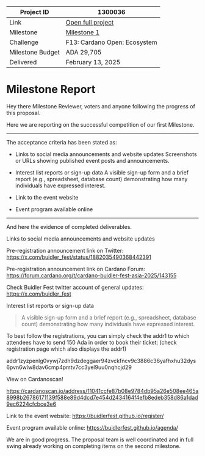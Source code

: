 |Project ID|1300036|
|-----------|-------------|
|Link|[Open full project](https://projectcatalyst.io/funds/10/f13-cardano-open-ecosystem/cardano-builder-fest-asia-by-mesh-socious-sidan-vietnam-cardano)|
|Milestone|[Milestone 1](https://milestones.projectcatalyst.io/projects/1300036/milestones/1)
|Challenge|F13: Cardano Open: Ecosystem|
|Milestone Budget|ADA 29,705|
|Delivered|February 13, 2025|

# Milestone Report

Hey there Milestone Reviewer, voters and anyone following the progress of this proposal.

Here we are reporting on the successful competition of our first Milestone.

---

The acceptance criteria has been stated as:

- Links to social media announcements and website updates
Screenshots or URLs showing published event posts and announcements.

- Interest list reports or sign-up data
A visible sign-up form and a brief report (e.g., spreadsheet, database count) demonstrating how many individuals have expressed 			interest.

- Link to the event website
- Event program available online
---

And here the evidence of completed deliverables.

Links to social media announcements and website updates

Pre-registration announcement link on Twitter: https://x.com/buidler_fest/status/1882035490368442391

Pre-registration announcement link on Cardano Forum: https://forum.cardano.org/t/cardano-buidler-fest-asia-2025/143155 

Check Buidler Fest twitter account of general updates: https://x.com/buidler_fest 

Interest list reports or sign-up data

> A visible sign-up form and a brief report (e.g., spreadsheet, database count) demonstrating how many individuals have expressed interest.

To best follow the registrations, you can simply check the addr1 to which attendees have to send 150 Ada in order to book their ticket: (check registration page which also displays the addr1)

addr1zyzpenlg0vywj7zdh9dzdeggaer94zvckfncv9c3886c36yafhxhu32dys6pvn6wlw8dav6cmp4pmtv7cc3yel9uu0nqhcjd29 

View on Cardanoscan!

https://cardanoscan.io/address/11041ccfe87b08e9784db95a26e508ee465a8998b26786171139f588e89d4dcd7e454d2434164f4efb8edeb358d86a1dad9ec6224cfcbce3e6 

Link to the event website: https://buidlerfest.github.io/register/

Event program available online: https://buidlerfest.github.io/agenda/

We are in good progress. The proposal team is well coordinated and in full swing already working on completing items on the second milestone.
